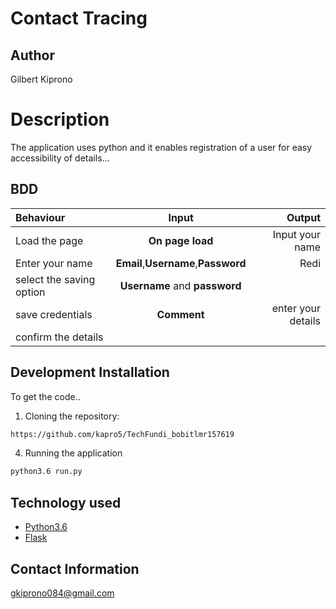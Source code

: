 # Contact Tracing

## Author

Gilbert Kiprono

# Description

The application uses python and it enables registration of a user for easy accessibility of details...


## BDD

| Behaviour             |                Input                |                                                                       Output |
| :-------------------- | :---------------------------------: | ---------------------------------------------------------------------------: |
| Load the page         |          **On page load**           |                              Input your name|
| Enter your name         | **Email**,**Username**,**Password** |                                                            Redi |
|     select the saving option      |    **Username** and **password**    |
| save credentials |             **Comment**             |                                     enter your details|
|    confirm the details   |                                     |       |

## Development Installation

To get the code..

1. Cloning the repository:

```bash
https://github.com/kapro5/TechFundi_bobitlmr157619
```

4. Running the application

```bash
python3.6 run.py
```


## Technology used

- [Python3.6](https://www.python.org/)
- [Flask](http://flask.pocoo.org/)

## Contact Information

gkiprono084@gmail.com